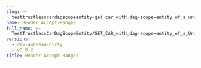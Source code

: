 ```yaml
---
slug: >-
  testtrustlesscardagscopeentity-get_car_with_dag-scope-entity_of_a_unixfs_file_(accept_header)-header_accept-ranges
name: Header Accept-Ranges
full_name: >-
  TestTrustlessCarDagScopeEntity/GET_CAR_with_dag-scope=entity_of_a_UnixFS_file_(Accept_Header)/Header_Accept-Ranges
versions:
  - dev-44b0eaa-dirty
  - v0.0.2
title: Header Accept-Ranges
---
```



